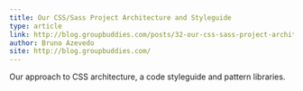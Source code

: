 ```yaml
---
title: Our CSS/Sass Project Architecture and Styleguide
type: article
link: http://blog.groupbuddies.com/posts/32-our-css-sass-project-architecture-and-styleguide
author: Bruno Azevedo
site: http://blog.groupbuddies.com/
---
```


Our approach to CSS architecture, a code styleguide and pattern libraries.
